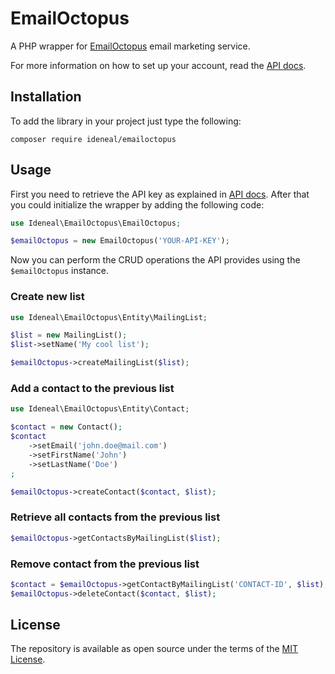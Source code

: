 # EmailOctopus
A PHP wrapper for [EmailOctopus](https://emailoctopus.com/) email marketing service.

For more information on how to set up your account, read the [API docs](http://emailoctopus.com/api-documentation).

## Installation

To add the library in your project just type the following:

```shell script
composer require ideneal/emailoctopus
```

## Usage

First you need to retrieve the API key as explained in [API docs](http://emailoctopus.com/api-documentation).
After that you could initialize the wrapper by adding the following code:

```php
use Ideneal\EmailOctopus\EmailOctopus;

$emailOctopus = new EmailOctopus('YOUR-API-KEY');
```

Now you can perform the CRUD operations the API provides using the `$emailOctopus` instance.

### Create new list

```php
use Ideneal\EmailOctopus\Entity\MailingList;

$list = new MailingList();
$list->setName('My cool list');

$emailOctopus->createMailingList($list);
```

### Add a contact to the previous list

```php
use Ideneal\EmailOctopus\Entity\Contact;

$contact = new Contact();
$contact
    ->setEmail('john.doe@mail.com')
    ->setFirstName('John')
    ->setLastName('Doe')
;

$emailOctopus->createContact($contact, $list);
``` 

### Retrieve all contacts from the previous list

```php
$emailOctopus->getContactsByMailingList($list);
```

### Remove contact from the previous list

```php
$contact = $emailOctopus->getContactByMailingList('CONTACT-ID', $list);
$emailOctopus->deleteContact($contact, $list);
```

## License

The repository is available as open source under the terms of the [MIT License](./LICENSE).